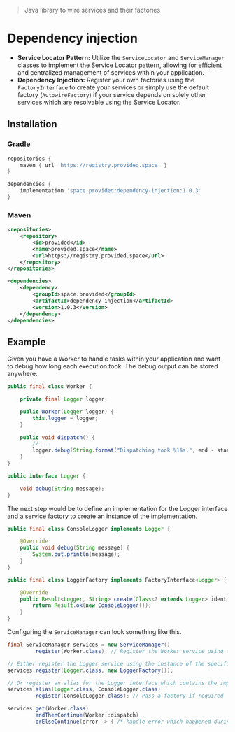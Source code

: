 > Java library to wire services and their factories

# Dependency injection

- **Service Locator Pattern:** Utilize the `ServiceLocator` and `ServiceManager` classes to implement the Service Locator pattern, allowing for efficient and centralized management of services within your application.
- **Dependency Injection:** Register your own factories using the `FactoryInterface` to create your services or simply use the default factory (`AutowireFactory`) if your service depends on solely other services which are resolvable using the Service Locator.

## Installation

### Gradle
```groovy
repositories {
    maven { url 'https://registry.provided.space' }
}

dependencies {
    implementation 'space.provided:dependency-injection:1.0.3'
}
```

### Maven
```xml
<repositories>
    <repository>
        <id>provided</id>
        <name>provided.space</name>
        <url>https://registry.provided.space</url>
    </repository>
</repositories>

<dependencies>
    <dependency>
        <groupId>space.provided</groupId>
        <artifactId>dependency-injection</artifactId>
        <version>1.0.3</version>
    </dependency>
</dependencies>
```

## Example

Given you have a Worker to handle tasks within your application and want to debug how long each execution took. The debug output can be stored anywhere.
```java
public final class Worker {

    private final Logger logger;

    public Worker(Logger logger) {
        this.logger = logger;
    }

    public void dispatch() {
        // ...
        logger.debug(String.format("Dispatching took %1$s.", end - start));
    }
}

public interface Logger {

    void debug(String message);
}
```

The next step would be to define an implementation for the Logger interface and a service factory to create an instance of the implementation.
```java
public final class ConsoleLogger implements Logger {

    @Override
    public void debug(String message) {
        System.out.println(message);
    }
}

public final class LoggerFactory implements FactoryInterface<Logger> {

    @Override
    public Result<Logger, String> create(Class<? extends Logger> identifier, ServiceLocator locator) {
        return Result.ok(new ConsoleLogger());
    }
}
```

Configuring the `ServiceManager` can look something like this.
```java
final ServiceManager services = new ServiceManager()
        .register(Worker.class); // Register the Worker service using the default factory (AutowireFactory)

// Either register the Logger service using the instance of the specified LoggerFactory
services.register(Logger.class, new LoggerFactory());

// Or register an alias for the Logger interface which contains the implementation
services.alias(Logger.class, ConsoleLogger.class)
        .register(ConsoleLogger.class); // Pass a factory if required

services.get(Worker.class)
        .andThenContinue(Worker::dispatch)
        .orElseContinue(error -> { /* handle error which happened during service creation */ });
```